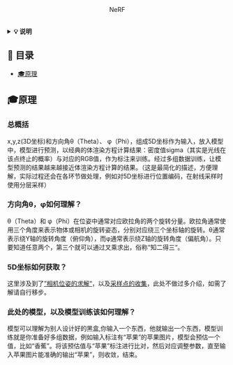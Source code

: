 <div align="center">
NeRF
</div> 
<br>

<b><details><summary>💡 说明</summary></b>

📚 本文章为作者对神经辐射场原理、流程的知识梳理。

</details>

## 📑 目录

* [🎓原理](#yuanli)


<a id="yuanli"></a>

## 🎓原理
### 总概括
x,y,z(3D坐标)和方向角θ（Theta）、 φ（Phi），组成5D坐标作为输入，放入模型中，模型进行预测，以经典的体渲染方程计算结果：密度值sigma（其实是光线在该点终止的概率）与对应的RGB值，作为标注来训练。经过多组数据训练，让模型预测的结果越来越接近体渲染方程计算的结果。（这是最简化的描述，方便理解，实际过程还会在各环节做处理，例如对5D坐标进行位置编码，在射线采样时使用分层采样）

 ### 方向角θ，φ如何理解？
θ（Theta）和 φ（Phi）在位姿中通常对应欧拉角的两个旋转分量。欧拉角通常使用三个角度来表示物体或相机的旋转姿态，分别对应绕三个坐标轴的旋转。θ通常表示绕Y轴的旋转角度（俯仰角），而φ通常表示绕Z轴的旋转角度（偏航角）。只要知道任意两个，第三个就可以通过叉乘求出，俗称“知二得三“。

### 5D坐标如何获取？
这里涉及到了[”相机位姿的求解“](www.baidu.com)，以及[采样点的收集](#caiyang)，此处不做过多介绍，如需了解请自行移步。

### 此处的模型，以及模型训练该如何理解？
模型可以理解为别人设计好的黑盒,你输入一个东西，他就输出一个东西，模型训练就是你准备好多组数据，例如输入标注有“苹果”的苹果图片，模型会预估一个值，比如“香蕉”。将该预估值与“苹果”标注进行比对，然后对应调整参数，直至输入苹果图片能准确的输出“苹果”，则收敛，结束。

